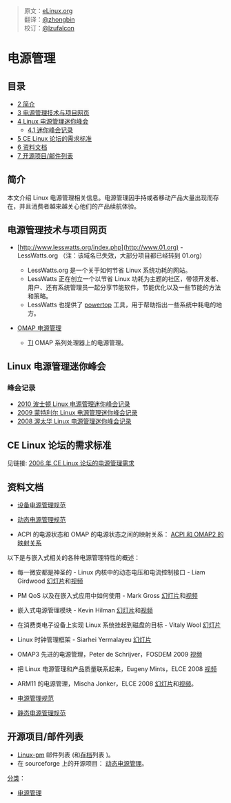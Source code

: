 > 原文：[eLinux.org](http://elinux.org/Power_Management)<br/>
> 翻译：[@zhongbin](https://github.com/qkhhyga)<br/>
> 校订：[@lzufalcon](https://github.com/lzufalcon)<br/>


# 电源管理



## 目录

-   [2 简介](#introduction)
-   [3 电源管理技术与项目网页](#power-management-technology-project-pages)
-   [4 Linux 电源管理迷你峰会](#linux-power-management-mini-summit)
    -   [4.1 迷你峰会记录](#mini-summit-notes)
-   [5 CE Linux 论坛的需求标准](#ce-linux-forum-standards)
-   [6 资料文档](#documents)
-   [7 开源项目/邮件列表](#open-source-projects-mailing-lists)


## 简介

本文介绍 Linux 电源管理相关信息。电源管理因手持或者移动产品大量出现而存在，并且消费者越来越关心他们的产品续航体验。

## 电源管理技术与项目网页

-   [http://www.lesswatts.org/index.php](http://www.01.org) - LessWatts.org （注：该域名已失效，大部分项目都已经转到 01.org）
    -   LessWatts.org 是一个关于如何节省 Linux 系统功耗的网站。
    -   LessWatts 正在创立一个以节省 Linux 功耗为主题的社区，带领开发者、用户、还有系统管理员一起分享节能软件，节能优化以及一些节能的方法和策略。
    -   LessWatts 也提供了 [powertop](https://01.org/powertop) 工具，用于帮助指出一些系统中耗电的地方。

-   [OMAP 电源管理](http://eLinux.org/OMAP_Power_Management "OMAP Power Management")
    -   [TI](http://eLinux.org/Texas_Instruments "Texas Instruments") OMAP 系列处理器上的电源管理。

## Linux 电源管理迷你峰会

### 峰会记录

-   [2010 波士顿 Linux 电源管理迷你峰会记录](http://lwn.net/Articles/400465/)
-   [2009 蒙特利尔 Linux 电源管理迷你峰会记录](http://lwn.net/Articles/345007/)
-   [2008 渥太华 Linux 电源管理迷你峰会记录](http://lwn.net/Articles/292447/)

## CE Linux 论坛的需求标准

见链接: [2006 年 CE Linux 论坛的电源管理需求](http://www.elinux.org/CELF_PM_Requirements_2006)

## 资料文档

-   [设备电源管理规范](http://eLinux.org/Device_Power_Management_Specification "Device Power Management Specification")

-   [动态电源管理规范](http://eLinux.org/Dynamic_Power_Management_Specification "Dynamic Power Management Specification")

-   ACPI 的电源状态和 OMAP 的电源状态之间的映射关系： [ACPI 和 OMAP2 的映射关系](http://eLinux.org/images/0/02/Acpi-to-omap2-mapping.pdf "Acpi-to-omap2-mapping.pdf")

以下是与嵌入式相关的各种电源管理特性的概述：

-   每一微安都是神圣的 - Linux 内核中的动态电压和电流控制接口 - Liam Girdwood [幻灯片](http://www.celinux.org/elc08_presentations/regulator-api-celf.pdf)和[视频](http://free-electrons.com/pub/video/2008/elc/elc2008-liam-girdwood-every-microamp-is-sacred.ogg)

-   PM QoS 以及在嵌入式应用中如何使用 - Mark Gross [幻灯片](http://www.celinux.org/elc08_presentations/elc2008_pm_qos_slides.pdf)和[视频](http://free-electrons.com/pub/video/2008/elc/elc2008-mark-gross-power-management.ogg)

-   嵌入式电源管理模块 - Kevin Hilman  [幻灯片](http://www.celinux.org/elc08_presentations/PM_Building_Blocks1.pdf)和[视频](http://free-electrons.com/pub/video/2008/fosdem/fosdem2008-kevin-hilman-power-management.ogg)

-   在消费类电子设备上实现 Linux 系统挂起到磁盘的目标 - Vitaly Wool [幻灯片](http://tree.celinuxforum.org/CelfPubWiki/ELCEurope2007Presentations?action=AttachFile&do=view&target=std.pdf)

-   Linux 时钟管理框架 - Siarhei Yermalayeu [幻灯片](http://tree.celinuxforum.org/CelfPubWiki/ELCEurope2007Presentations?action=AttachFile&do=view&target=ELC_2007_Linux_clock_fmw.pdf)

-   OMAP3 先进的电源管理，Peter de Schrijver，FOSDEM 2009 [视频](http://free-electrons.com/pub/video/2009/fosdem/fosdem2009-schrijver-advanced-pm-omap3.ogv)

-   把 Linux 电源管理和产品质量联系起来，Eugeny Mints，ELCE 2008 [视频](http://free-electrons.com/pub/video/2008/elce/elce2008-mints-linux-pm-production-quality.ogv)

-   ARM11 的电源管理，Mischa Jonker，ELCE 2008 [幻灯片](http://tree.celinuxforum.org/CelfPubWiki/ELCEurope2008Presentations?action=AttachFile&do=get&target=MischaJonker_ARM11_power_management_CELF_ELC_2008.pdf)和[视频](http://free-electrons.com/pub/video/2008/elce/elce2008-jonker-power-management-arm11.ogv)。

-   [电源管理规范](http://eLinux.org/Power_Management_Specification "Power Management Specification")

-   [静态电源管理规范](http://eLinux.org/Static_Power_Management_Specification "Static Power Management Specification")

## 开源项目/邮件列表

-   [Linux-pm](https://lists.osdl.org/mailman/listinfo/linux-pm) 邮件列表 (和[存档](http://lists.osdl.org/pipermail/linux-pm/)列表 )。
-   在 sourceforge 上的开源项目： [动态电源管理](http://dynamicpower.sourceforge.net)。


[分类](http://eLinux.org/Special:Categories "Special:Categories")：

-   [电源管理](http://eLinux.org/Category:Power_Management "Category:Power Management")
